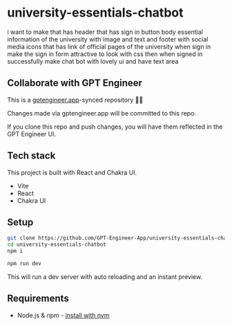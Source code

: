 # university-essentials-chatbot

i want to make that has header that has sign in button body essential information of the university  with image and text  and footer with social media icons that has link of official pages of the university when sign in make the sign in form attractive to look with css then when signed in successfully make chat bot with lovely ui and have text area  

## Collaborate with GPT Engineer

This is a [gptengineer.app](https://gptengineer.app)-synced repository 🌟🤖

Changes made via gptengineer.app will be committed to this repo.

If you clone this repo and push changes, you will have them reflected in the GPT Engineer UI.

## Tech stack

This project is built with React and Chakra UI.

- Vite
- React
- Chakra UI

## Setup

```sh
git clone https://github.com/GPT-Engineer-App/university-essentials-chatbot.git
cd university-essentials-chatbot
npm i
```

```sh
npm run dev
```

This will run a dev server with auto reloading and an instant preview.

## Requirements

- Node.js & npm - [install with nvm](https://github.com/nvm-sh/nvm#installing-and-updating)
